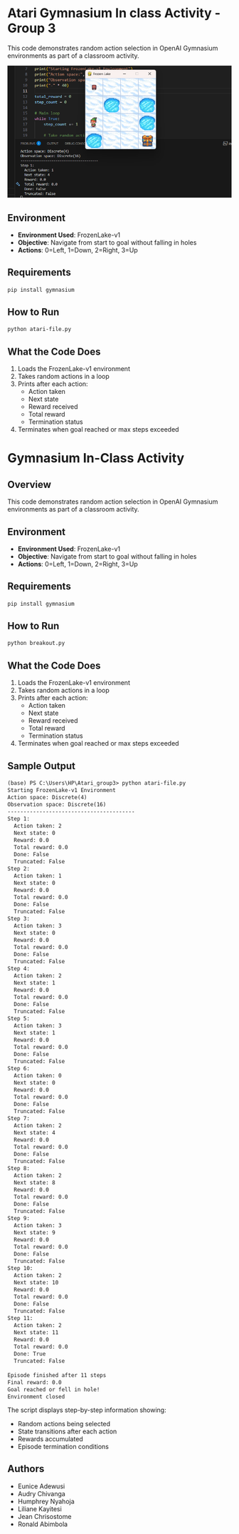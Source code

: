 # Atari Gymnasium In class Activity - Group 3
This code demonstrates random action selection in OpenAI Gymnasium environments as part of a classroom activity.

![our Atari output](image.png)

## Environment
- **Environment Used**: FrozenLake-v1
- **Objective**: Navigate from start to goal without falling in holes
- **Actions**: 0=Left, 1=Down, 2=Right, 3=Up

## Requirements
```bash
pip install gymnasium
```

## How to Run
```bash
python atari-file.py
```

## What the Code Does
1. Loads the FrozenLake-v1 environment
2. Takes random actions in a loop
3. Prints after each action:
   - Action taken
   - Next state
   - Reward received
   - Total reward
   - Termination status
4. Terminates when goal reached or max steps exceeded

# Gymnasium In-Class Activity

## Overview
This code demonstrates random action selection in OpenAI Gymnasium environments as part of a classroom activity.

## Environment
- **Environment Used**: FrozenLake-v1
- **Objective**: Navigate from start to goal without falling in holes
- **Actions**: 0=Left, 1=Down, 2=Right, 3=Up

## Requirements
```bash
pip install gymnasium
```

## How to Run
```bash
python breakout.py
```

## What the Code Does
1. Loads the FrozenLake-v1 environment
2. Takes random actions in a loop
3. Prints after each action:
   - Action taken
   - Next state
   - Reward received
   - Total reward
   - Termination status
4. Terminates when goal reached or max steps exceeded

## Sample Output
```
(base) PS C:\Users\HP\Atari_group3> python atari-file.py      
Starting FrozenLake-v1 Environment
Action space: Discrete(4)
Observation space: Discrete(16)
----------------------------------------
Step 1:
  Action taken: 2
  Next state: 0
  Reward: 0.0
  Total reward: 0.0
  Done: False
  Truncated: False
Step 2:
  Action taken: 1
  Next state: 0
  Reward: 0.0
  Total reward: 0.0
  Done: False
  Truncated: False
Step 3:
  Action taken: 3
  Next state: 0
  Reward: 0.0
  Total reward: 0.0
  Done: False
  Truncated: False
Step 4:
  Action taken: 2
  Next state: 1
  Reward: 0.0
  Total reward: 0.0
  Done: False
  Truncated: False
Step 5:
  Action taken: 3
  Next state: 1
  Reward: 0.0
  Total reward: 0.0
  Done: False
  Truncated: False
Step 6:
  Action taken: 0
  Next state: 0
  Reward: 0.0
  Total reward: 0.0
  Done: False
  Truncated: False
Step 7:
  Action taken: 2
  Next state: 4
  Reward: 0.0
  Total reward: 0.0
  Done: False
  Truncated: False
Step 8:
  Action taken: 2
  Next state: 8
  Reward: 0.0
  Total reward: 0.0
  Done: False
  Truncated: False
Step 9:
  Action taken: 3
  Next state: 9
  Reward: 0.0
  Total reward: 0.0
  Done: False
  Truncated: False
Step 10:
  Action taken: 2
  Next state: 10
  Reward: 0.0
  Total reward: 0.0
  Done: False
  Truncated: False
Step 11:
  Action taken: 2
  Next state: 11
  Reward: 0.0
  Total reward: 0.0
  Done: True
  Truncated: False

Episode finished after 11 steps
Final reward: 0.0
Goal reached or fell in hole!
Environment closed
```

The script displays step-by-step information showing:
- Random actions being selected
- State transitions after each action  
- Rewards accumulated
- Episode termination conditions

## Authors
- Eunice Adewusi
- Audry Chivanga
- Humphrey Nyahoja
- Liliane Kayitesi
- Jean Chrisostome
- Ronald Abimbola